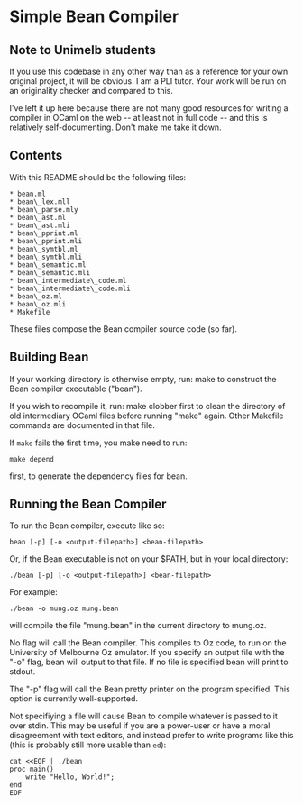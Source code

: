 Simple Bean Compiler
====================

Note to Unimelb students
---

If you use this codebase in any other way than as a reference for your
own original project, it will be obvious. I am a PLI tutor. Your work will
be run on an originality checker and compared to this.

I've left it up here because there are not many good resources for writing
a compiler in OCaml on the web -- at least not in full code -- and this is
relatively self-documenting. Don't make me take it down.

Contents
---

With this README should be the following files:

    * bean.ml
    * bean\_lex.mll
    * bean\_parse.mly
    * bean\_ast.ml
    * bean\_ast.mli
    * bean\_pprint.ml
    * bean\_pprint.mli
    * bean\_symtbl.ml
    * bean\_symtbl.mli
    * bean\_semantic.ml
    * bean\_semantic.mli
    * bean\_intermediate\_code.ml
    * bean\_intermediate\_code.mli
    * bean\_oz.ml
    * bean\_oz.mli
    * Makefile

These files compose the Bean compiler source code (so far).

Building Bean
-------------
If your working directory is otherwise empty, run:
    make
to construct the Bean compiler executable ("bean").

If you wish to recompile it, run:
    make clobber
first to clean the directory of old intermediary OCaml files
before running "make" again. Other Makefile commands are documented
in that file.

If `make` fails the first time, you make need to run:

    make depend

first, to generate the dependency files for bean.

Running the Bean Compiler
-------------------------
To run the Bean compiler, execute like so:

    bean [-p] [-o <output-filepath>] <bean-filepath>

Or, if the Bean executable is not on your $PATH, but in your local
directory:

    ./bean [-p] [-o <output-filepath>] <bean-filepath>

For example:

    ./bean -o mung.oz mung.bean

will compile the file "mung.bean" in the current directory to mung.oz.

No flag will call the Bean compiler. This compiles to Oz code, to run on the
University of Melbourne Oz emulator. If you specify an output file with the
"-o" flag, bean will output to that file. If no file is specified bean will
print to stdout.

The "-p" flag will call the Bean pretty printer on the program specified.
This option is currently well-supported.

Not specifiying a file will cause Bean to compile whatever is passed to it
over stdin. This may be useful if you are a power-user or have a moral
disagreement with text editors, and instead prefer to write programs like 
this (this is probably still more usable than `ed`):

    cat <<EOF | ./bean
    proc main()
        write "Hello, World!";
    end
    EOF
